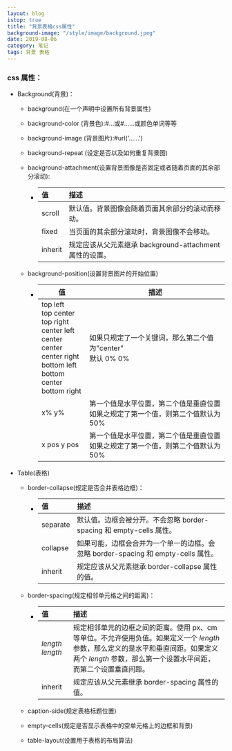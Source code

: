 ```yaml
---
layout: blog
istop: true
title: "背景表格css属性"
background-image: "/style/image/background.jpeg"
date: 2019-08-06
category: 笔记
tags: 背景 表格
---
```


### css 属性：

- Background(背景)：

  - background(在一个声明中设置所有背景属性)

  - background-color (背景色):#...或#......或颜色单词等等

  - background-image (背景图片):#url('......')

  - background-repeat (设定是否以及如何重复背景图)

  - background-attachment(设置背景图像是否固定或者随着页面的其余部分滚动):

    - | 值      | 描述                                                    |
      | :------ | :------------------------------------------------------ |
      | scroll  | 默认值。背景图像会随着页面其余部分的滚动而移动。        |
      | fixed   | 当页面的其余部分滚动时，背景图像不会移动。              |
      | inherit | 规定应该从父元素继承 background-attachment 属性的设置。 |

  - background-position(设置背景图片的开始位置)

    - | 值                                                                                                                                                        | 描述                                                                                   |
      | --------------------------------------------------------------------------------------------------------------------------------------------------------- | -------------------------------------------------------------------------------------- |
      | top left<br />top center <br />top right<br />center left <br />center center <br />center right <br />bottom left <br />bottom center <br />bottom right | 如果只规定了一个关键词，那么第二个值为"center"<br />默认 0% 0%                         |
      | x% y%                                                                                                                                                     | 第一个值是水平位置，第二个值是垂直位置<br />如果之规定了第一个值，则第二个值默认为 50% |
      | x pos y pos                                                                                                                                               | 第一个值是水平位置，第二个值是垂直位置<br />如果之规定了第一个值，则第二个值默认为 50% |

- Table(表格)

  - border-collapse(规定是否合并表格边框)：

    - | 值       | 描述                                                                              |
      | :------- | :-------------------------------------------------------------------------------- |
      | separate | 默认值。边框会被分开。不会忽略 border-spacing 和 empty-cells 属性。               |
      | collapse | 如果可能，边框会合并为一个单一的边框。会忽略 border-spacing 和 empty-cells 属性。 |
      | inherit  | 规定应该从父元素继承 border-collapse 属性的值。                                   |

  - border-spacing(规定相邻单元格之间的距离)：

    - | 值              | 描述                                                                                                                                                                                                 |
      | :-------------- | :--------------------------------------------------------------------------------------------------------------------------------------------------------------------------------------------------- |
      | _length length_ | 规定相邻单元的边框之间的距离。使用 px、cm 等单位。不允许使用负值。如果定义一个 _length_ 参数，那么定义的是水平和垂直间距。如果定义两个 _length_ 参数，那么第一个设置水平间距，而第二个设置垂直间距。 |
      | inherit         | 规定应该从父元素继承 border-spacing 属性的值。                                                                                                                                                       |

  - caption-side(规定表格标题位置)

  - empty-cells(规定是否显示表格中的空单元格上的边框和背景)

  - table-layout(设置用于表格的布局算法)
